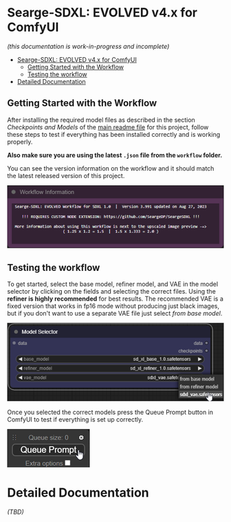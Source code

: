 
# Searge-SDXL: EVOLVED v4.x for ComfyUI

*(this documentation is work-in-progress and incomplete)*

<!-- TOC -->
* [Searge-SDXL: EVOLVED v4.x for ComfyUI](#searge-sdxl-evolved-v4x-for-comfyui)
  * [Getting Started with the Workflow](#getting-started-with-the-workflow)
  * [Testing the workflow](#testing-the-workflow)
* [Detailed Documentation](#detailed-documentation)
<!-- TOC -->

## Getting Started with the Workflow

After installing the required model files as described in the section *Checkpoints and Models* of the
[main readme file](../README.md#checkpoints-and-models-for-these-workflows)
for this project, follow these steps to test if everything has been installed correctly and is working properly.

**Also make sure you are using the latest `.json` file from the `workflow` folder.**

You can see the version information on the workflow and it should match the latest released version of this project.

![Model Selector](img/main_readme/workflow_version.png)


## Testing the workflow

To get started, select the base model, refiner model, and VAE in the model selector by clicking on the fields and
selecting the correct files. Using the **refiner is highly recommended** for best results. The recommended VAE is
a fixed version that works in fp16 mode without producing just black images, but if you don't want to use a separate
VAE file just select *from base model*.

![Model Selector](img/model_selector.png)
 
Once you selected the correct models press the Queue Prompt button in ComfyUI to test if everything is set up
correctly.

![Queue Prompt](img/queue_prompt.png)



# Detailed Documentation

*(TBD)*
